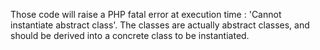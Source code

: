 Those code will raise a PHP fatal error at execution time : 'Cannot instantiate abstract class'. The classes are actually abstract classes, and should be derived into a concrete class to be instantiated.